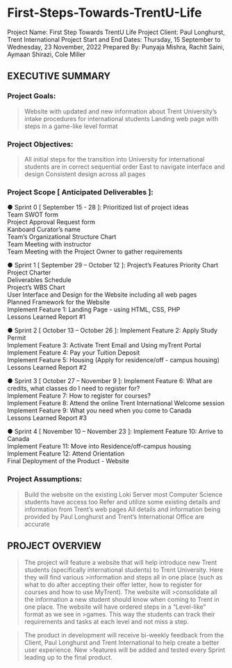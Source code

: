# First-Steps-Towards-TrentU-Life

Project Name: First Step Towards TrentU Life
Project Client: Paul Longhurst, Trent International
Project Start and End Dates: Thursday, 15 September to Wednesday, 23 November, 2022
Prepared By: Punyaja Mishra, Rachit Saini, Aymaan Shirazi, Cole Miller



## EXECUTIVE SUMMARY

### Project Goals:
>Website with updated and new information about Trent University’s intake procedures for international students
>Landing web page with steps in a game-like level format


### Project Objectives:
>All initial steps for the transition into University for international students are in correct sequential order
>East to navigate interface and design
>Consistent design across all pages


### Project Scope [ Anticipated Deliverables ]:
● Sprint 0 [ September 15 - 28 ]:
Prioritized list of project ideas <br/>
Team SWOT form <br/>
Project Approval Request form <br/>
Kanboard Curator’s name <br/>
Team’s Organizational Structure Chart <br/>
Team Meeting with instructor <br/>
Team Meeting with the Project Owner to gather requirements <br/>

● Sprint 1 [ September 29 – October 12 ]:
Project’s Features Priority Chart  <br/>
Project Charter <br/>
Deliverables Schedule <br/>
Project’s WBS Chart <br/>
User Interface and Design for the Website including all web pages <br/>
Planned Framework for the Website <br/>
Implement Feature 1: Landing Page - using HTML, CSS, PHP <br/>
Lessons Learned Report #1 <br/>
 

● Sprint 2 [ October 13 – October 26 ]:
Implement Feature 2: Apply Study Permit <br/>
Implement Feature 3: Activate Trent Email and Using myTrent Portal <br/>
Implement Feature 4: Pay your Tuition Deposit <br/>
Implement Feature 5: Housing (Apply for residence/off - campus housing) <br/>
Lessons Learned Report #2 <br/>


● Sprint 3 [ October 27 – November 9 ]:
Implement Feature 6: What are credits, what classes do I need to register for? <br/>
Implement Feature 7: How to register for courses? <br/>
Implement Feature 8: Attend the online Trent International Welcome session <br/>
Implement Feature 9: What you need when you come to Canada  <br/>
Lessons Learned Report #3 <br/>


● Sprint 4 [ November 10 – November 23 ]:
Implement Feature 10: Arrive to Canada <br/>
Implement Feature 11: Move into Residence/off-campus housing <br/>
Implement Feature 12: Attend Orientation <br/>
Final Deployment of the Product - Website <br/>
 
### Project Assumptions:
>Build the website on the existing Loki Server most Computer Science students have access too
>Refer and utilize some existing details and information from Trent’s web pages
>All details and information being provided by Paul Longhurst and Trent’s International Office are accurate



## PROJECT OVERVIEW

>The project will feature a website that will help introduce new Trent students (specifically international students) to Trent University.  Here they will find various >information and steps all in one place (such as what to do after accepting their offer letter, how to register for courses and how to use MyTrent). The website will >consolidate all the information a new student should know when coming to Trent in one place. The website will have ordered steps in a “Level-like” format as we see in >games. This way the students can track their requirements and tasks at each level and not miss a step.

>The product in development will receive bi-weekly feedback from the Client, Paul Longhurst and Trent International to help create a better user experience. New >features will be added and tested every Sprint leading up to the final product. 




